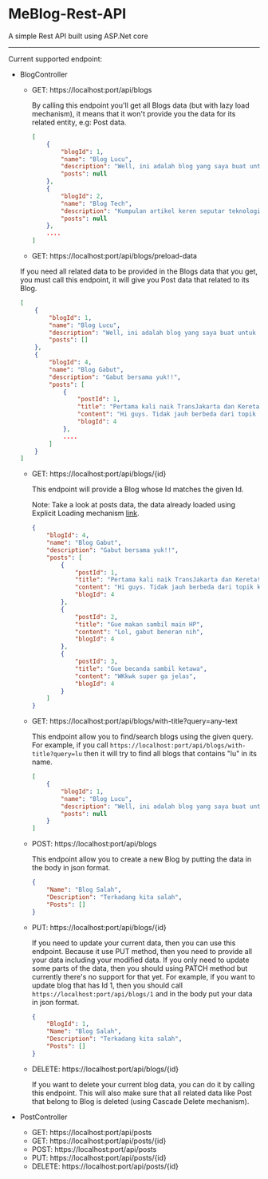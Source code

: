 # MeBlog-Rest-API
A simple Rest API built using ASP.Net core

-------------------------

Current supported endpoint:

- BlogController

  - GET: https://localhost:port/api/blogs

    By calling this endpoint you'll get all Blogs data (but with lazy load mechanism), it means that it won't provide you the data for its related entity, e.g: Post data.

    ```json
    [
        {
            "blogId": 1,
            "name": "Blog Lucu",
            "description": "Well, ini adalah blog yang saya buat untuk kumpulan cerita unik dan lucu.",
            "posts": null
        },
        {
            "blogId": 2,
            "name": "Blog Tech",
            "description": "Kumpulan artikel keren seputar teknologi",
            "posts": null
        },
        ....
    ]
    ```

  - GET: https://localhost:port/api/blogs/preload-data
    
  If you need all related data to be provided in the Blogs data that you get, you must call this endpoint, it will give you Post data that related to its Blog.
    
    ```json
    [
        {
            "blogId": 1,
            "name": "Blog Lucu",
            "description": "Well, ini adalah blog yang saya buat untuk kumpulan cerita unik dan lucu.",
            "posts": []
        },
        {
            "blogId": 4,
            "name": "Blog Gabut",
            "description": "Gabut bersama yuk!!",
            "posts": [
                {
                    "postId": 1,
                    "title": "Pertama kali naik TransJakarta dan Kereta!!",
                    "content": "Hi guys. Tidak jauh berbeda dari topik kemarin, saat ini saya akan menceritakan mengenai pengalaman saya naik Transakarta",
                    "blogId": 4
                },
                ....
            ]
        }
    ]
  ```
    
  - GET: https://localhost:port/api/blogs/{id}

    This endpoint will provide a Blog whose Id matches the given Id. 

    Note: Take a look at posts data, the data already loaded using Explicit Loading mechanism [link](<https://docs.microsoft.com/en-us/ef/core/querying/related-data#explicit-loading>).

    ```json
    {
        "blogId": 4,
        "name": "Blog Gabut",
        "description": "Gabut bersama yuk!!",
        "posts": [
            {
                "postId": 1,
                "title": "Pertama kali naik TransJakarta dan Kereta!!",
                "content": "Hi guys. Tidak jauh berbeda dari topik kemarin, saat ini saya akan menceritakan mengenai pengalaman saya naik Transakarta",
                "blogId": 4
            },
            {
                "postId": 2,
                "title": "Gue makan sambil main HP",
                "content": "Lol, gabut beneran nih",
                "blogId": 4
            },
            {
                "postId": 3,
                "title": "Gue becanda sambil ketawa",
                "content": "WKkwk super ga jelas",
                "blogId": 4
            }
        ]
    }
    ```

  - GET: https://localhost:port/api/blogs/with-title?query=any-text

    This endpoint allow you to find/search blogs using the given query. For example, if you call `https://localhost:port/api/blogs/with-title?query=lu` then it will try to find all blogs that contains "lu" in its name.

    ```json
    [
        {
            "blogId": 1,
            "name": "Blog Lucu",
            "description": "Well, ini adalah blog yang saya buat untuk kumpulan cerita unik dan lucu.",
            "posts": null
        }
    ]
    ```

  - POST: https://localhost:port/api/blogs

    This endpoint allow you to create a new Blog by putting the data in the body in json format.

    ```json
    {
        "Name": "Blog Salah",
        "Description": "Terkadang kita salah",
        "Posts": []
    }
    ```

  - PUT: https://localhost:port/api/blogs/{id}

    If you need to update your current data, then you can use this endpoint. Because it use PUT method, then you need to provide all your data including your modified data. If you only need to update some parts of the data, then you should using PATCH method but currently there's no support for that yet. For example, if you want to update blog that has Id 1, then you should call `https://localhost:port/api/blogs/1` and in the body put your data in json format.

    ```json
    {
    	"BlogId": 1,
        "Name": "Blog Salah",
        "Description": "Terkadang kita salah",
        "Posts": []
    }
    ```

  - DELETE: https://localhost:port/api/blogs/{id}

    If you want to delete your current blog data, you can do it by calling this endpoint. This will also make sure that all related data like Post that belong to Blog is deleted (using Cascade Delete mechanism). 

- PostController

  - GET: https://localhost:port/api/posts
  - GET: https://localhost:port/api/posts/{id}
  - POST: https://localhost:port/api/posts
  - PUT: https://localhost:port/api/posts/{id}
  - DELETE: https://localhost:port/api/posts/{id}